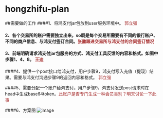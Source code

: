 # hongzhifu-plan
##需要做的工作
####1、将鸿支付jar包放到user服务环境中。 <font color=#A52A2A>郭立强</font>

#### 2、各个交易所的账户需要独立出来，so既是每个交易所需要有不同的银行账户、不同的商户信息、与鸿支付签订合同。<font color=#A52A2A>张鼐跟进交易所与鸿支付的合同签订情况</font>

#### 3、前端明确请求鸿支付jar包服务的方式、鸿支付工具反馈的内容和格式。如图中步骤1、4、8。   <font color=#A52A2A>王迪</font>

####4、提供一个post接口给鸿支付，用户步骤9，鸿支付写入充值（提现）结果。需要与鸿支付沟通步骤9的返回内容和格式。 <font color=#A52A2A>郭立强</font>

####5、需要分配一个账户给鸿支付，用户步骤9，鸿支付发送post请求时在head中生成base64token。<font color=#A52A2A>此账户是否专门生成一种会员类别？明天讨论一下此事</font>

####6、方案图
![image](https://github.com/asiainfoLDP/hongzhifu-plan/blob/master/hongzhifu.jpg)
